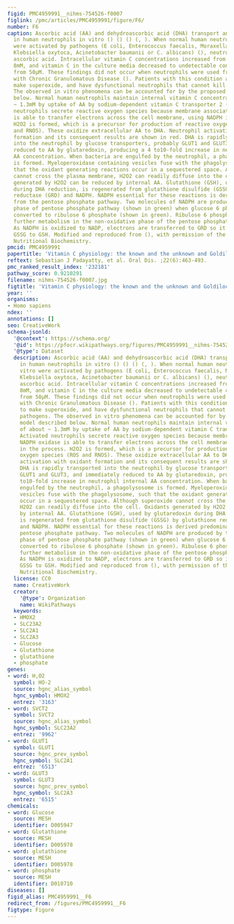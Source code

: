 ```yaml
---
figid: PMC4959991__nihms-754526-f0007
figlink: /pmc/articles/PMC4959991/figure/F6/
number: F6
caption: Ascorbic acid (AA) and dehydroascorbic acid (DHA) transport and recycling
  in human neutrophils in vitro () () () (, ). When normal human neutrophils in vitro
  were activated by pathogens (E coli, Enterococcus faecalis, Moraxella catarrhlis,
  Klebsiella oxytoca, Acinetobacter baumanii or C. albicans) (), neutrophils accumulated
  ascorbic acid. Intracellular vitamin C concentrations increased from ~ 1.3mM to
  8mM, and vitamin C in the culture media decreased to undetectable concentrations
  from 50µM. These findings did not occur when neutrophils were used from patients
  with Chronic Granulomatous Disease (). Patients with this condition are unable to
  make superoxide, and have dysfunctional neutrophils that cannot kill certain pathogens.
  The observed in vitro phenomena can be accounted for by the proposed model described
  below. Normal human neutrophils maintain internal vitamin C concentrations of about
  ~ 1.3mM by uptake of AA by sodium-dependent vitamin C transporter 2 (SVCT2). Activated
  neutrophils secrete reactive oxygen species because membrane associated NADPH oxidase
  is able to transfer electrons across the cell membrane, using NADPH in the process.
  H2O2 is formed, which is a precursor for production of reactive oxygen species (ROS
  and RNOS). These oxidize extracellular AA to DHA. Neutrophil activation with oxidant
  formation and its consequent results are shown in red. DHA is rapidly transported
  into the neutrophil by glucose transporters, probably GLUT1 and GLUT3, and immediately
  reduced to AA by glutaredoxin, producing a 4 to10-fold increase in neutrophil internal
  AA concentration. When bacteria are engulfed by the neutrophil, a phagolysosome
  is formed. Myeloperoxidase containing vesicles fuse with the phagolysosome, such
  that the oxidant generating reactions occur in a sequestered space. Although superoxide
  cannot cross the plasma membrane, H2O2 can readily diffuse into the cell. Oxidants
  generated by H2O2 can be reduced by internal AA. Glutathione (GSH), used by glutaredoxin
  during DHA reduction, is regenerated from glutathione disulfide (GSSG) by glutathione
  reductase (GRD) and NADPH. NADPH essential for these reactions is derived predominantly
  from the pentose phosphate pathway. Two molecules of NADPH are produced by the oxidative
  phase of pentose phosphate pathway (shown in green) when glucose 6 phosphate is
  converted to ribulose 6 phosphate (shown in green). Ribulose 6 phosphate undergoes
  further metabolism in the non-oxidative phase of the pentose phosphate pathway.
  As NADPH is oxidized to NADP, electrons are transferred to GRD so it can reduce
  GSSG to GSH. Modified and reproduced from (), with permission of the Journal of
  Nutritional Biochemistry.
pmcid: PMC4959991
papertitle: 'Vitamin C physiology: the known and the unknown and Goldilocks.'
reftext: Sebastian J Padayatty, et al. Oral Dis. ;22(6):463-493.
pmc_ranked_result_index: '232181'
pathway_score: 0.9210291
filename: nihms-754526-f0007.jpg
figtitle: 'Vitamin C physiology: the known and the unknown and Goldilocks'
year: ''
organisms:
- Homo sapiens
ndex: ''
annotations: []
seo: CreativeWork
schema-jsonld:
  '@context': https://schema.org/
  '@id': https://pfocr.wikipathways.org/figures/PMC4959991__nihms-754526-f0007.html
  '@type': Dataset
  description: Ascorbic acid (AA) and dehydroascorbic acid (DHA) transport and recycling
    in human neutrophils in vitro () () () (, ). When normal human neutrophils in
    vitro were activated by pathogens (E coli, Enterococcus faecalis, Moraxella catarrhlis,
    Klebsiella oxytoca, Acinetobacter baumanii or C. albicans) (), neutrophils accumulated
    ascorbic acid. Intracellular vitamin C concentrations increased from ~ 1.3mM to
    8mM, and vitamin C in the culture media decreased to undetectable concentrations
    from 50µM. These findings did not occur when neutrophils were used from patients
    with Chronic Granulomatous Disease (). Patients with this condition are unable
    to make superoxide, and have dysfunctional neutrophils that cannot kill certain
    pathogens. The observed in vitro phenomena can be accounted for by the proposed
    model described below. Normal human neutrophils maintain internal vitamin C concentrations
    of about ~ 1.3mM by uptake of AA by sodium-dependent vitamin C transporter 2 (SVCT2).
    Activated neutrophils secrete reactive oxygen species because membrane associated
    NADPH oxidase is able to transfer electrons across the cell membrane, using NADPH
    in the process. H2O2 is formed, which is a precursor for production of reactive
    oxygen species (ROS and RNOS). These oxidize extracellular AA to DHA. Neutrophil
    activation with oxidant formation and its consequent results are shown in red.
    DHA is rapidly transported into the neutrophil by glucose transporters, probably
    GLUT1 and GLUT3, and immediately reduced to AA by glutaredoxin, producing a 4
    to10-fold increase in neutrophil internal AA concentration. When bacteria are
    engulfed by the neutrophil, a phagolysosome is formed. Myeloperoxidase containing
    vesicles fuse with the phagolysosome, such that the oxidant generating reactions
    occur in a sequestered space. Although superoxide cannot cross the plasma membrane,
    H2O2 can readily diffuse into the cell. Oxidants generated by H2O2 can be reduced
    by internal AA. Glutathione (GSH), used by glutaredoxin during DHA reduction,
    is regenerated from glutathione disulfide (GSSG) by glutathione reductase (GRD)
    and NADPH. NADPH essential for these reactions is derived predominantly from the
    pentose phosphate pathway. Two molecules of NADPH are produced by the oxidative
    phase of pentose phosphate pathway (shown in green) when glucose 6 phosphate is
    converted to ribulose 6 phosphate (shown in green). Ribulose 6 phosphate undergoes
    further metabolism in the non-oxidative phase of the pentose phosphate pathway.
    As NADPH is oxidized to NADP, electrons are transferred to GRD so it can reduce
    GSSG to GSH. Modified and reproduced from (), with permission of the Journal of
    Nutritional Biochemistry.
  license: CC0
  name: CreativeWork
  creator:
    '@type': Organization
    name: WikiPathways
  keywords:
  - HMOX2
  - SLC23A2
  - SLC2A1
  - SLC2A3
  - Glucose
  - Glutathione
  - glutathione
  - phosphate
genes:
- word: H,O2
  symbol: HO-2
  source: hgnc_alias_symbol
  hgnc_symbol: HMOX2
  entrez: '3163'
- word: SVCT2
  symbol: SVCT2
  source: hgnc_alias_symbol
  hgnc_symbol: SLC23A2
  entrez: '9962'
- word: GLUT1
  symbol: GLUT1
  source: hgnc_prev_symbol
  hgnc_symbol: SLC2A1
  entrez: '6513'
- word: GLUT3
  symbol: GLUT3
  source: hgnc_prev_symbol
  hgnc_symbol: SLC2A3
  entrez: '6515'
chemicals:
- word: Glucose
  source: MESH
  identifier: D005947
- word: Glutathione
  source: MESH
  identifier: D005978
- word: glutathione
  source: MESH
  identifier: D005978
- word: phosphate
  source: MESH
  identifier: D010710
diseases: []
figid_alias: PMC4959991__F6
redirect_from: /figures/PMC4959991__F6
figtype: Figure
---
```

